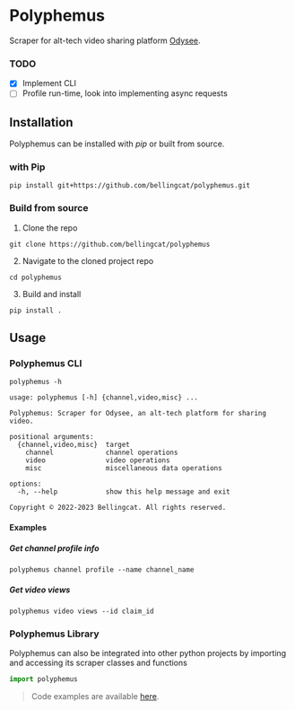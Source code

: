 # Polyphemus

Scraper for alt-tech video sharing platform [Odysee](https://odysee.com/).

### TODO

- [x] Implement CLI
- [ ] Profile run-time, look into implementing async requests

## Installation

Polyphemus can be installed with *pip* or built from source.

### with Pip

```commandline
pip install git+https://github.com/bellingcat/polyphemus.git
```

### Build from source

1. Clone the repo

```commandline
git clone https://github.com/bellingcat/polyphemus
```

2. Navigate to the cloned project repo

```commandline
cd polyphemus
```

3. Build and install

```commandline
pip install .
```

## Usage

### Polyphemus CLI

```commandline
polyphemus -h
```

```commandline
usage: polyphemus [-h] {channel,video,misc} ...

Polyphemus: Scraper for Odysee, an alt-tech platform for sharing video.

positional arguments:
  {channel,video,misc}  target
    channel             channel operations
    video               video operations
    misc                miscellaneous data operations

options:
  -h, --help            show this help message and exit

Copyright © 2022-2023 Bellingcat. All rights reserved.

```

#### Examples

##### Get channel profile info

```commandline
polyphemus channel profile --name channel_name
```

##### Get video views

```commandline
polyphemus video views --id claim_id
```

### Polyphemus Library

Polyphemus can also be integrated into other python projects by importing and accessing its scraper classes and
functions

```python
import polyphemus
```

> Code examples are available [here](examples).
